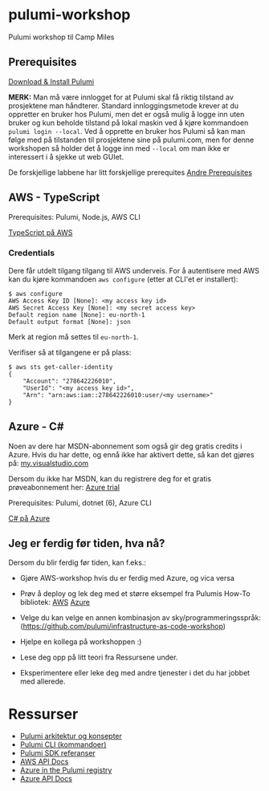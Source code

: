 # pulumi-workshop
Pulumi workshop til Camp Miles 

## Prerequisites

[Download & Install Pulumi](https://www.pulumi.com/docs/get-started/install/)

**MERK:** Man må være innlogget for at Pulumi skal få riktig tilstand av prosjektene man håndterer. Standard innloggingsmetode krever at du oppretter en bruker hos Pulumi, men det er også mulig å logge inn uten bruker og kun beholde tilstand på lokal maskin ved å kjøre kommandoen `pulumi login --local`. Ved å opprette en bruker hos Pulumi så kan man følge med på tilstanden til prosjektene sine på pulumi.com, men for denne workshopen så holder det å logge inn med `--local` om man ikke er interessert i å sjekke ut web GUIet.

De forskjellige labbene har litt forskjellige prerequites
[Andre Prerequisites](https://github.com/pulumi/infrastructure-as-code-workshop/blob/master/00-installing-prerequisites.md)


## AWS - TypeScript

Prerequisites: Pulumi, Node.js, AWS CLI

[TypeScript på AWS](https://github.com/pulumi/infrastructure-as-code-workshop/blob/master/labs/aws/in-person/typescript/README.md)

### Credentials

Dere får utdelt tilgang tilgang til AWS underveis.
For å autentisere med AWS kan du kjøre kommandoen `aws configure` (etter at CLI'et er installert):

```
$ aws configure
AWS Access Key ID [None]: <my access key id>
AWS Secret Access Key [None]: <my secret access key>
Default region name [None]: eu-north-1
Default output format [None]: json
```

Merk at region må settes til `eu-north-1`.

Verifiser så at tilgangene er på plass:
```
$ aws sts get-caller-identity
{
    "Account": "278642226010", 
    "UserId": "<my access key id>", 
    "Arn": "arn:aws:iam::278642226010:user/<my username>"
}
```


## Azure - C#

Noen av dere har MSDN-abonnement som også gir deg gratis credits i Azure. Hvis du har dette, og ennå ikke har aktivert dette, så kan det gjøres på: [my.visualstudio.com](https://my.visualstudio.com)

Dersom du ikke har MSDN, kan du registrere deg for et gratis prøveabonnement her: [Azure trial](https://azure.microsoft.com/nb-no/free/)


Prerequisites: Pulumi, dotnet (6), Azure CLI

[C# på Azure](https://github.com/pulumi/infrastructure-as-code-workshop/blob/master/labs/azure/csharp/README.md)

##  Jeg er ferdig før tiden, hva nå?

Dersom du blir ferdig før tiden, kan f.eks.:

* Gjøre AWS-workshop hvis du er ferdig med Azure, og vica versa
* Prøv å deploy og lek deg med et større eksempel fra Pulumis How-To bibliotek: [AWS](https://www.pulumi.com/registry/packages/aws/how-to-guides/) [Azure](https://www.pulumi.com/registry/packages/azure-native/how-to-guides/)
* Velge du kan velge en annen kombinasjon av sky/programmeringsspråk: (https://github.com/pulumi/infrastructure-as-code-workshop)

* Hjelpe en kollega på workshoppen :)
* Lese deg opp på litt teori fra Ressursene under.
* Eksperimentere eller leke deg med andre tjenester i det du har jobbet med allerede.


# Ressurser

- [Pulumi arkitektur og konsepter](https://www.pulumi.com/docs/intro/concepts/)
- [Pulumi CLI (kommandoer)](https://www.pulumi.com/docs/reference/cli/)
- [Pulumi SDK referanser](https://www.pulumi.com/docs/reference/pulumi-sdk/)
- [AWS API Docs](https://www.pulumi.com/registry/packages/aws/)
- [Azure in the Pulumi registry](https://www.pulumi.com/registry/packages/azure-native/)
- [Azure API Docs](https://www.pulumi.com/registry/packages/azure-native/api-docs/)
